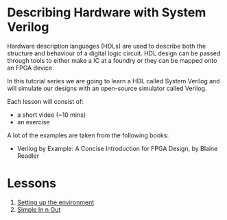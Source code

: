 # Describing Hardware with System Verilog 

Hardware description languages (HDLs) are used to describe both the structure and behaviour of a digital logic circuit. HDL design can be passed through tools to either make a IC at a foundry or they can be mapped onto an FPGA device.

In this tutorial series we are going to learn a HDL called System Verilog and will simulate our designs with an open-source simulator called Verilog.

Each lesson will consist of:
* a short video (~10 mins)
* an exercise

A lot of the examples are taken from the following books:
* Verilog by Example: A Concise Introduction for FPGA Design, by Blaine Readler

# Lessons

1. [Setting up the environment](lessons/0-setup) 
2. [Simple In n Out](lessons/1-simple_in_n_out) 
